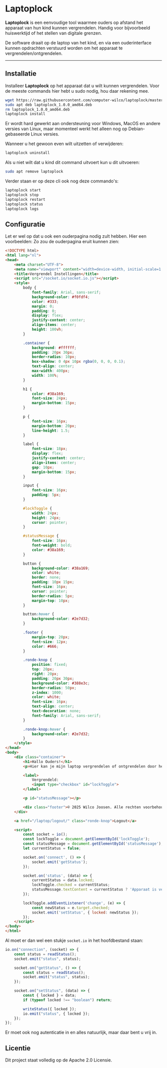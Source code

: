 # Laptoplock

**Laptoplock** is een eenvoudige tool waarmee ouders op afstand het apparaat van hun kind kunnen vergrendelen. Handig voor bijvoorbeeld huiswerktijd of het stellen van digitale grenzen.

De software draait op de laptop van het kind, en via een ouderinterface kunnen opdrachten verstuurd worden om het apparaat te vergrendelen/ontgrendelen.

---

## Installatie

Installeer **Laptoplock** op het apparaat dat u wilt kunnen vergrendelen.
Voor de meeste commands hier hebt u sudo nodig, hou daar rekening mee.

```bash
wget https://raw.githubusercontent.com/computer-wilco/laptoplock/master/INSTALL/laptoplock_1.0.0_amd64.deb
sudo apt deb laptoplock_1.0.0_amd64.deb
rm laptoplock_1.0.0_amd64.deb
laptoplock install
```
Er wordt hard gewerkt aan ondersteuning voor Windows, MacOS en andere versies van Linux, maar momenteel werkt het alleen nog op Debian-gebaseerde Linux versies.

Wanneer u het gewoon even wilt uitzetten of verwijderen:
```bash
laptoplock uninstall
```
Als u niet wilt dat u kind dit command uitvoert kun u dit uitvoeren:
```bash
sudo apt remove laptoplock
```
Verder staan er op deze cli ook nog deze commando's:
```bash
laptoplock start
laptoplock stop
laptoplock restart
laptoplock status
laptoplock logs
```

## Configuratie
Let er wel op dat u ook een ouderpagina nodig zult hebben. Hier een voorbeelden:
Zo zou de ouderpagina eruit kunnen zien:
```html
<!DOCTYPE html>
<html lang="nl">
<head>
    <meta charset="UTF-8">
    <meta name="viewport" content="width=device-width, initial-scale=1.0">
    <title>Vergrendel Instellingen</title>
    <script src="/socket.io/socket.io.js"></script>
    <style>
        body {
            font-family: Arial, sans-serif;
            background-color: #f0fdf4;
            color: #333;
            margin: 0;
            padding: 0;
            display: flex;
            justify-content: center;
            align-items: center;
            height: 100vh;
        }

        .container {
            background: #ffffff;
            padding: 20px 30px;
            border-radius: 10px;
            box-shadow: 0 4px 10px rgba(0, 0, 0, 0.1);
            text-align: center;
            max-width: 400px;
            width: 100%;
        }

        h1 {
            color: #38a169;
            font-size: 24px;
            margin-bottom: 15px;
        }

        p {
            font-size: 16px;
            margin-bottom: 20px;
            line-height: 1.5;
        }

        label {
            font-size: 18px;
            display: flex;
            justify-content: center;
            align-items: center;
            gap: 10px;
            margin-bottom: 15px;
        }

        input {
            font-size: 16px;
            padding: 5px;
        }

        #lockToggle {
            width: 24px;
            height: 24px;
            cursor: pointer;
        }

        #statusMessage {
            font-size: 16px;
            font-weight: bold;
            color: #38a169;
        }

        button {
            background-color: #38a169;
            color: white;
            border: none;
            padding: 10px 15px;
            font-size: 16px;
            cursor: pointer;
            border-radius: 5px;
            margin-top: 10px;
        }

        button:hover {
            background-color: #2e7d32;
        }

        .footer {
            margin-top: 20px;
            font-size: 12px;
            color: #666;
        }

        .ronde-knop {
            position: fixed;
            top: 20px;
            right: 20px;
            padding: 20px 30px;
            background-color: #388e3c;
            border-radius: 50px;
            z-index: 1000;
            color: white;
            font-size: 16px;
            text-align: center;
            text-decoration: none;
            font-family: Arial, sans-serif;
        }

        .ronde-knop:hover {
            background-color: #2e7d32;
        }
    </style>
</head>
<body>
    <div class="container">
        <h1>Hallo Ouders!</h1>
        <p>Hier kan je mijn laptop vergrendelen of ontgrendelen door het vinkje hieronder te gebruiken.</p>

        <label>
            Vergrendeld:
            <input type="checkbox" id="lockToggle">
        </label>

        <p id="statusMessage"></p>

        <div class="footer">© 2025 Wilco Joosen. Alle rechten voorbehouden.</div>
    </div>

    <a href="/laptop/logout/" class="ronde-knop">Logout</a>

    <script>
        const socket = io();
        const lockToggle = document.getElementById('lockToggle');
        const statusMessage = document.getElementById('statusMessage');
        let currentStatus = false;

        socket.on('connect', () => {
            socket.emit('getStatus');
        });

        socket.on('status', (data) => {
            currentStatus = data.locked;
            lockToggle.checked = currentStatus;
            statusMessage.textContent = currentStatus ? 'Apparaat is vergrendeld' : 'Apparaat is ontgrendeld';
        });

        lockToggle.addEventListener('change', (e) => {
            const newStatus = e.target.checked;
            socket.emit('setStatus', { locked: newStatus });
        });
    </script>
</body>
</html>
```
Al moet er dan wel een stukje `socket.io` in het hoofdbestand staan:
```js
io.on("connection", (socket) => {
    const status = readStatus();
    socket.emit("status", status);

    socket.on("getStatus", () => {
        const status = readStatus();
        socket.emit("status", status);
    });

    socket.on("setStatus", (data) => {
        const { locked } = data;
        if (typeof locked !== "boolean") return;

        writeStatus({ locked });
        io.emit("status", { locked });
    });
});
```
Er moet ook nog autenticatie in en alles natuurlijk, maar daar bent u vrij in.

## Licentie
Dit project staat volledig op de Apache 2.0 Licensie.
